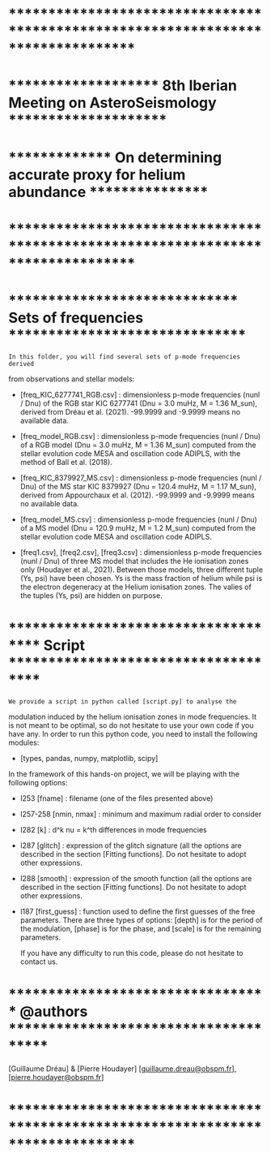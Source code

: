 # ********************************************************************************
# ******************* 8th Iberian Meeting on AsteroSeismology ********************
# ************* On determining accurate proxy for helium abundance ***************
# ********************************************************************************

# ***************************** Sets of frequencies ******************************

	In this folder, you will find several sets of p-mode frequencies derived 
from observations and stellar models:


- [freq_KIC_6277741_RGB.csv] : dimensionless p-mode frequencies (nunl / Dnu) of 
the RGB star KIC 6277741 (Dnu = 3.0 muHz, M = 1.36 M_sun), derived 
from Dréau et al. (2021). -99.9999 and -9.9999 means no available data.

- [freq_model_RGB.csv] : dimensionless p-mode frequencies (nunl / Dnu) of a RGB 
model (Dnu = 3.0 muHz, M = 1.36 M_sun) computed from the stellar evolution code 
MESA and oscillation code ADIPLS, with the method of Ball et al. (2018). 

- [freq_KIC_8379927_MS.csv] : dimensionless p-mode frequencies (nunl / Dnu) 
of the MS star KIC 8379927 (Dnu = 120.4 muHz, M = 1.17 M_sun), derived from 
Appourchaux et al. (2012). -99.9999 and -9.9999 means no available data.

- [freq_model_MS.csv] : dimensionless p-mode frequencies (nunl / Dnu) of a MS 
model (Dnu = 120.9 muHz, M = 1.2 M_sun) computed from the stellar evolution code 
MESA and oscillation code ADIPLS. 

- [freq1.csv], [freq2.csv], [freq3.csv] : dimensionless p-mode frequencies 
(nunl / Dnu) of three MS model that includes the He ionisation zones only 
(Houdayer et al., 2021). Between those models, three different tuple (Ys, psi) 
have been chosen. Ys is the mass fraction of helium while psi is the electron 
degeneracy at the Helium ionisation zones. The valies of the tuples (Ys, psi) are 
hidden on purpose. 

# ************************************ Script ************************************

	We provide a script in python called [script.py] to analyse the 
modulation induced by the helium ionisation zones in mode frequencies. It is not 
meant to be optimal, so do not hesitate to use your own code if you have any. 
In order to run this python code, you need to install the following modules:
- [types, pandas, numpy, matplotlib, scipy]

In the framework of this hands-on project, we will be playing with the following
options:

- l253     [fname]       : filename (one of the files presented above)
- l257-258 [nmin, nmax]  : minimum and maximum radial order to consider
- l282     [k]           : d^k nu = k^th differences in mode frequencies
- l287     [glitch]      : expression of the glitch signature (all the options are
described in the section [Fitting functions]. Do not hesitate to adopt other 
expressions.
- l288     [smooth]      : expression of the smooth function (all the options are
described in the section [Fitting functions]. Do not hesitate to adopt other 
expressions.
- l187     [first_guess] : function used to define the first guesses of the free 
parameters. There are three types of options: [depth] is for the period of the
modulation, [phase] is for the phase, and [scale] is for the remaining parameters.

	If you have any difficulty to run this code, please do not hesitate to
contact us.

# ********************************* @authors *************************************
[Guillaume Dréau] & [Pierre Houdayer]
[guillaume.dreau@obspm.fr], [pierre.houdayer@obspm.fr]
# ********************************************************************************
